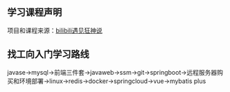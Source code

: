 ## 学习课程声明

项目和课程来源：[bilibili遇见狂神说](https://space.bilibili.com/95256449/)


## 找工向入门学习路线
javase->mysql->前端三件套->javaweb->ssm->git->springboot->远程服务器购买和环境部署->linux->redis->docker->springcloud->vue->mybatis plus
